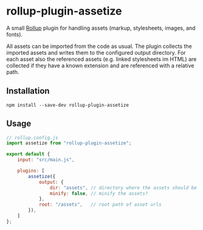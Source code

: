 # rollup-plugin-assetize

A small [Rollup](https://github.com/rollup/rollup) plugin for handling assets (markup, stylesheets, images, and fonts).

All assets can be imported from the code as usual. The plugin collects the imported assets and writes them to the configured output directory. For each asset also the referenced assets (e.g. linked stylesheets im HTML) are collected if they have a known extension and are referenced with a relative path.

## Installation
```
npm install --save-dev rollup-plugin-assetize
```

## Usage
```js
// rollup.config.js
import assetize from "rollup-plugin-assetize";

export default {
	input: "src/main.js",

	plugins: [
		assetize({
			output: {
				dir: "assets", // directory where the assets should be emitted
				minify: false, // minify the assets?
			},
			root: "/assets",   // root path of asset urls
		}),
	]
};
```
